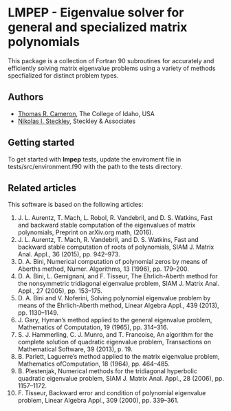 # LMPEP - Eigenvalue solver for general and specialized matrix polynomials #
This package is a collection of Fortran 90 subroutines for accurately 
and efficiently solving matrix eigenvalue problems using a variety of methods specfialized for distinct problem types.

## Authors ##
- [Thomas R. Cameron](http://thomasrcameron.com/), 
The College of Idaho, USA
- [Nikolas I. Steckley](http://www.nsteckley.com), 
Steckley & Associates


## Getting started ##
To get started with __lmpep__ tests, update the enviroment file in tests/src/environment.f90 with the path to the tests directory.

## Related articles ##
This software is based on the following articles:

 1. J. L. Aurentz, T. Mach, L. Robol, R. Vandebril, and D. S. Watkins, Fast and backward stable computation of the eigenvalues of matrix polynomials, Preprint on arXiv.org math,
(2016).
 2. J. L. Aurentz, T. Mach, R. Vandebril, and D. S. Watkins, Fast and backward stable computation of roots of polynomials, SIAM J. Matrix Anal. Appl., 36 (2015), pp. 942–973.
 3. D. A. Bini, Numerical computation of polynomial zeros by means of Aberths method, Numer. Algorithms, 13 (1996), pp. 179–200.
 4. D. A. Bini, L. Gemignani, and F. Tisseur, The Ehrlich-Aberth method for the nonsymmetric tridiagonal eigenvalue problem, SIAM J. Matrix Anal. Appl., 27 (2005), pp. 153–175.
 5. D. A. Bini and V. Noferini, Solving polynomial eigenvalue problem by means of the Ehrlich-Aberth method, Linear Algebra Appl., 439 (2013), pp. 1130–1149.
 6. J. Gary, Hyman’s method applied to the general eigenvalue problem, Mathematics of Computation, 19 (1965), pp. 314–316.
 7. S. J. Hammerling, C. J. Munro, and T. Francoise, An algorithm for the complete solution of quadratic eigenvalue problem, Transactions on Mathematical Software, 39 (2013), p. 19.
 8. B. Parlett, Laguerre’s method applied to the matrix eigenvalue problem, Mathematics ofComputation, 18 (1964), pp. 464–485.
 9. B. Plestenjak, Numerical methods for the tridiagonal hyperbolic quadratic eigenvalue problem, SIAM J. Matrix Anal. Appl., 28 (2006), pp. 1157–1172.
 10. F. Tisseur, Backward error and condition of polynomial eigenvalue problem, Linear Algebra Appl., 309 (2000), pp. 339–361.
